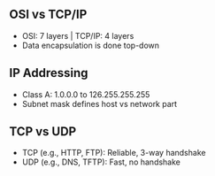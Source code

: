 ## OSI vs TCP/IP
- OSI: 7 layers | TCP/IP: 4 layers
- Data encapsulation is done top-down

## IP Addressing
- Class A: 1.0.0.0 to 126.255.255.255
- Subnet mask defines host vs network part

## TCP vs UDP
- TCP (e.g., HTTP, FTP): Reliable, 3-way handshake
- UDP (e.g., DNS, TFTP): Fast, no handshake

